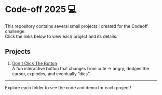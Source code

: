 # Code-off 2025 💻

This repository contains several small projects I created for the Codeoff challenge.  
Click the links below to view each project and its details:

## Projects

1. [Don't Click The Button](./Week1-TrickyButton/README.md)  
   A fun interactive button that changes from cute → angry, dodges the cursor, explodes, and eventually “dies”.



---

Explore each folder to see the code and demo for each project!
